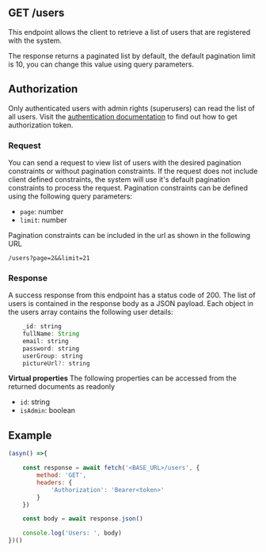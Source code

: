 ## GET /users

This endpoint allows the client to retrieve a list of users that are registered with the system. 

The response returns a paginated list by default, the default pagination limit is 10, you can change this value using query parameters.


## Authorization
Only authenticated users with admin rights (superusers) can read the list of all users. Visit the [authentication documentation](../authentication/auth.md) to find out how to get authorization token.

### Request
You can send a request to view list of users with the desired pagination constraints or without pagination constraints. If the request does not include client defined constraints, the system will use it's default pagination constraints to process the request. Pagination constraints can be defined using the following query parameters:

- `page`: number
- `limit`: number

Pagination constraints can be included in the url as shown in the following URL

```t
/users?page=2&&limit=21
```


### Response
A success response from this endpoint has a status code of 200. The list of users is contained in the response body as a JSON payload. Each object in the users array contains the following user details:

```javascript
    _id: string
    fullName: String
    email: string
    password: string
    userGroup: string
    pictureUrl?: string
```

**Virtual properties**
The following properties can be accessed from the returned documents as readonly
- `id`: string
- `isAdmin`: boolean


## Example

```javascript
(asyn() =>{

    const response = await fetch('<BASE_URL>/users', {
        method: 'GET',
        headers: {
            'Authorization': 'Bearer<token>'
        }
    })

    const body = await response.json()

    console.log('Users: ', body)
})()
 ```
